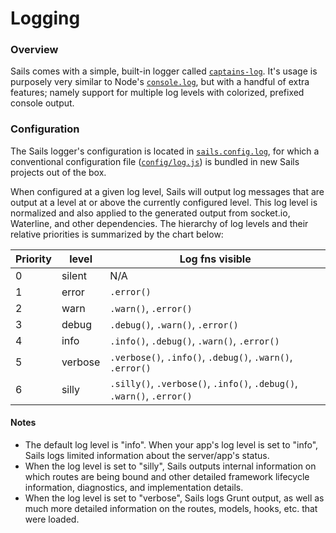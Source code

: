 # Logging

### Overview
Sails comes with a simple, built-in logger called [`captains-log`](https://github.com/balderdashy/captains-log).  It's usage is purposely very similar to Node's [`console.log`](http://nodejs.org/api/stdio.html), but with a handful of extra features; namely support for multiple log levels with colorized, prefixed console output.

### Configuration
The Sails logger's configuration is located in [`sails.config.log`](http://beta.sailsjs.org/#/documentation/reference/sails.config/sails.config.log.html), for which a conventional configuration file ([`config/log.js`](http://beta.sailsjs.org/#/documentation/anatomy/myApp/config/log.js.html)) is bundled in new Sails projects out of the box.

When configured at a given log level, Sails will output log messages that are output at a level at or above the currently configured level. This log level is normalized and also applied to the generated output from socket.io, Waterline, and other dependencies. The hierarchy of log levels and their relative priorities is summarized by the chart below:

| Priority | level     | Log fns visible   |
|----------|-----------|-------------------|
| 0        | silent    | N/A
| 1        | error     | `.error()`            |
| 2        | warn      | `.warn()`, `.error()` |
| 3        | debug     | `.debug()`, `.warn()`, `.error()` |
| 4        | info      | `.info()`, `.debug()`, `.warn()`, `.error()` |
| 5        | verbose   | `.verbose()`, `.info()`, `.debug()`, `.warn()`, `.error()` |
| 6        | silly     | `.silly()`, `.verbose()`, `.info()`, `.debug()`, `.warn()`, `.error()` |


#### Notes
+ The default log level is "info".  When your app's log level is set to "info", Sails logs limited information about the server/app's status.
+ When the log level is set to "silly", Sails outputs internal information on which routes are being bound and other detailed framework lifecycle information, diagnostics, and implementation details.
+ When the log level is set to "verbose", Sails logs Grunt output, as well as much more detailed information on the routes, models, hooks, etc. that were loaded.


<docmeta name="uniqueID" value="Logging277763">
<docmeta name="displayName" value="Logging">

